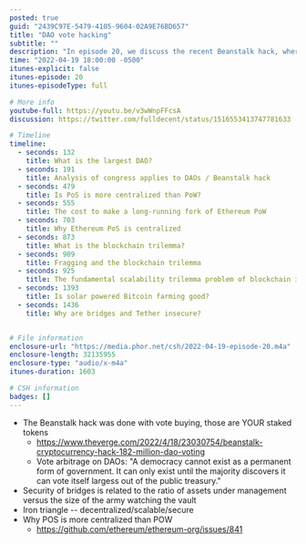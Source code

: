 ```yaml
---
posted: true
guid: "2439C97E-5479-4105-9604-02A9E76BD657"
title: "DAO vote hacking"
subtitle: ""
description: "In episode 20, we discuss the recent Beanstalk hack, where vote buying was used to steal over $182 million from the DAO. We also delve into the security of bridges and the ratio of assets under management versus the size of the army watching the vault. Additionally, we examine the iron triangle of decentralized, scalable and secure systems, and why PoS is more centralized than PoW."
time: "2022-04-19 18:00:00 -0500"
itunes-explicit: false
itunes-episode: 20
itunes-episodeType: full

# More info
youtube-full: https://youtu.be/v3wWnpFFcsA
discussion: https://twitter.com/fulldecent/status/1516553413747781633

# Timeline
timeline:
  - seconds: 132
    title: What is the largest DAO?
  - seconds: 191
    title: Analysis of congress applies to DAOs / Beanstalk hack
  - seconds: 479
    title: Is PoS is more centralized than PoW?
  - seconds: 555
    title: The cost to make a long-running fork of Ethereum PoW
  - seconds: 703
    title: Why Ethereum PoS is centralized
  - seconds: 873
    title: What is the blockchain trilemma?
  - seconds: 909
    title: Fragging and the blockchain trilemma
  - seconds: 925
    title: The fundamental scalability trilemma problem of blockchain is the speed of light
  - seconds: 1393
    title: Is solar powered Bitcoin farming good?
  - seconds: 1436
    title: Why are bridges and Tether insecure?


# File information
enclosure-url: "https://media.phor.net/csh/2022-04-19-episode-20.m4a"
enclosure-length: 32135955
enclosure-type: "audio/x-m4a"
itunes-duration: 1603

# CSH information
badges: []
---
```

<!--end of quick notes-->

- The Beanstalk hack was done with vote buying, those are YOUR staked tokens
  - https://www.theverge.com/2022/4/18/23030754/beanstalk-cryptocurrency-hack-182-million-dao-voting
  - Vote arbitrage on DAOs: "A democracy cannot exist as a permanent form of government. It can only exist until the majority discovers it can vote itself largess out of the public treasury."
- Security of bridges is related to the ratio of assets under management versus the size of the army watching the vault
- Iron triangle -- decentralized/scalable/secure
- Why POS is more centralized than POW
  - https://github.com/ethereum/ethereum-org/issues/841 